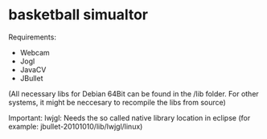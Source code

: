 basketball simualtor
==========

Requirements: 
- Webcam
- Jogl
- JavaCV
- JBullet

(All necessary libs for Debian 64Bit can be found in the /lib folder. For other systems, it might be neccesary to recompile the libs from source)

Important:
lwjgl: Needs the so called native library location in eclipse (for example: jbullet-20101010/lib/lwjgl/linux)
